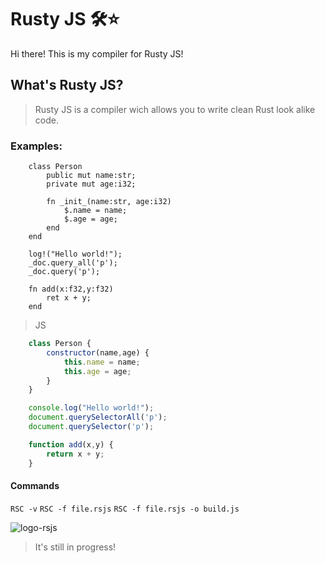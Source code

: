 # Rusty JS 🛠️⭐

Hi there! This is my compiler for Rusty JS! 
## What's Rusty JS?
> Rusty JS is a compiler wich allows you to write clean Rust look alike code.


### Examples:
```
    class Person
        public mut name:str;
        private mut age:i32;
        
        fn _init_(name:str, age:i32)
            $.name = name;
            $.age = age;
        end
    end
```
```
    log!("Hello world!");
    _doc.query_all('p');
    _doc.query('p');
```
```
    fn add(x:f32,y:f32)
        ret x + y;
    end
```
> JS
```js
    class Person {
        constructor(name,age) {
            this.name = name;
            this.age = age;
        }
    }
```
```js
    console.log("Hello world!");
    document.querySelectorAll('p');
    document.querySelector('p');
```
```js
    function add(x,y) {
        return x + y;
    }
```

#### Commands
`RSC -v`
`RSC -f file.rsjs`
`RSC -f file.rsjs -o build.js`

![logo-rsjs](https://github.com/Just-a-Jason/Rusty-JS-Compiler/assets/88512392/17cb5674-1559-4dcc-9ecf-8b9298fa7d7f)

> It's still in progress!﻿
